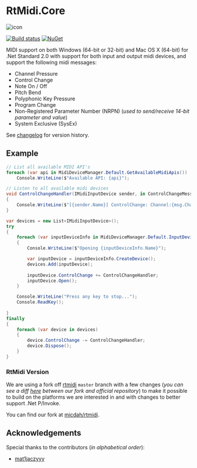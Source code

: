 # RtMidi.Core

![icon](https://github.com/micdah/RtMidi.Core/raw/master/icon.png)

[![Build status](https://ci.appveyor.com/api/projects/status/tfn3a8lhmiyla5ox/branch/master?svg=true)](https://ci.appveyor.com/project/MichaelDahl/rtmidi-core/branch/master)
[![NuGet](https://img.shields.io/nuget/v/RtMidi.Core.svg)](https://www.nuget.org/packages/RtMidi.Core/)


MIDI support on both Windows (64-bit or 32-bit) and Mac OS X (64-bit) for .Net Standard 2.0 with support for both input and output midi devices, and support the following midi messages:

* Channel Pressure
* Control Change
* Note On / Off
* Pitch Bend
* Polyphonic Key Pressure
* Program Change
* Non-Registered Parameter Number (NRPN) (_used to send/receive 14-bit parameter and value_)
* System Exclusive (SysEx)

See [changelog](CHANGELOG.md) for version history. 

## Example
```cs
// List all available MIDI API's
foreach (var api in MidiDeviceManager.Default.GetAvailableMidiApis())
    Console.WriteLine($"Available API: {api}");

// Listen to all available midi devices
void ControlChangeHandler(IMidiInputDevice sender, in ControlChangeMessage msg)
{   
    Console.WriteLine($"[{sender.Name}] ControlChange: Channel:{msg.Channel} Control:{msg.Control} Value:{msg.Value}");
} 

var devices = new List<IMidiInputDevice>();
try
{
    foreach (var inputDeviceInfo in MidiDeviceManager.Default.InputDevices)
    {
        Console.WriteLine($"Opening {inputDeviceInfo.Name}");

        var inputDevice = inputDeviceInfo.CreateDevice();
        devices.Add(inputDevice);
        
        inputDevice.ControlChange += ControlChangeHandler;
        inputDevice.Open();
    }

    Console.WriteLine("Press any key to stop...");
    Console.ReadKey();
    
}
finally
{
    foreach (var device in devices)
    {
        device.ControlChange -= ControlChangeHandler;
        device.Dispose();
    }
}
```

### RtMidi Version
We are using a fork off [rtmidi](https://github.com/thestk/rtmidi) `master` branch with a few changes (_you can see a diff [here](https://github.com/thestk/rtmidi/compare/master...micdah:master) between our fork and official repository_) to make it possible to build on the platforms we are interested in and with changes to better support .Net P/Invoke.

You can find our fork at [micdah/rtmidi](https://github.com/micdah/rtmidi).

## Acknowledgements

Special thanks to the contributors (_in alphabetical order_):

- [mat1jaczyyy](https://github.com/mat1jaczyyy)
